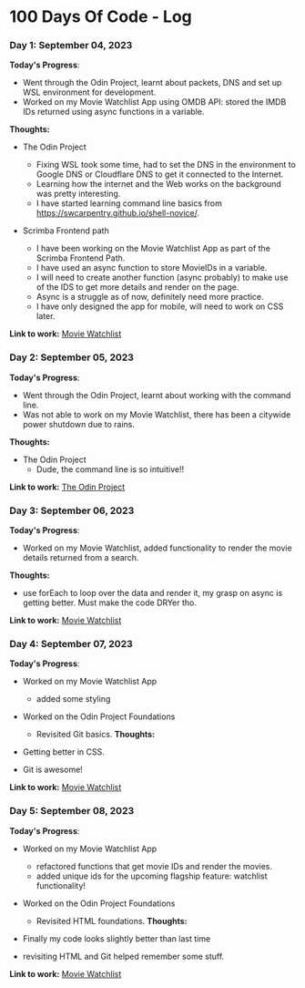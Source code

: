 # 100 Days Of Code - Log

### Day 1: September 04, 2023

<!-- ##### (delete me or comment me out) -->

**Today's Progress**:

- Went through the Odin Project, learnt about packets, DNS and set up WSL environment for development.
- Worked on my Movie Watchlist App using OMDB API: stored the IMDB IDs returned using async functions in a variable.

**Thoughts:**

- The Odin Project

  - Fixing WSL took some time, had to set the DNS in the environment to Google DNS or Cloudflare DNS to get it connected to the Internet.
  - Learning how the internet and the Web works on the background was pretty interesting.
  - I have started learning command line basics from https://swcarpentry.github.io/shell-novice/.

- Scrimba Frontend path
  - I have been working on the Movie Watchlist App as part of the Scrimba Frontend Path.
  - I have used an async function to store MovieIDs in a variable.
  - I will need to create another function (async probably) to make use of the IDS to get more details and render on the page.
  - Async is a struggle as of now, definitely need more practice.
  - I have only designed the app for mobile, will need to work on CSS later.

**Link to work:** [Movie Watchlist](https://github.com/SGM-dev/movie-watchlist)

### Day 2: September 05, 2023

<!-- ##### (delete me or comment me out) -->

**Today's Progress**:

- Went through the Odin Project, learnt about working with the command line.
- Was not able to work on my Movie Watchlist, there has been a citywide power shutdown due to rains.

**Thoughts:**

- The Odin Project
  - Dude, the command line is so intuitive!!

**Link to work:** [The Odin Project](https://www.theodinproject.com/lessons/foundations-command-line-basics)

### Day 3: September 06, 2023

<!-- ##### (delete me or comment me out) -->

**Today's Progress**:

- Worked on my Movie Watchlist, added functionality to render the movie details returned from a search.

**Thoughts:**

- use forEach to loop over the data and render it, my grasp on async is getting better. Must make the code DRYer tho.

**Link to work:** [Movie Watchlist](https://github.com/SGM-dev/movie-watchlist)

### Day 4: September 07, 2023

<!-- ##### (delete me or comment me out) -->

**Today's Progress**:

- Worked on my Movie Watchlist App

  - added some styling

- Worked on the Odin Project Foundations

  - Revisited Git basics.
    **Thoughts:**

- Getting better in CSS.
- Git is awesome!

**Link to work:** [Movie Watchlist](https://github.com/SGM-dev/movie-watchlist)

### Day 5: September 08, 2023

<!-- ##### (delete me or comment me out) -->

**Today's Progress**:

- Worked on my Movie Watchlist App

  - refactored functions that get movie IDs and render the movies.
  - added unique ids for the upcoming flagship feature: watchlist functionality!

- Worked on the Odin Project Foundations

  - Revisited HTML foundations.
    **Thoughts:**

- Finally my code looks slightly better than last time
- revisiting HTML and Git helped remember some stuff.

**Link to work:** [Movie Watchlist](https://github.com/SGM-dev/movie-watchlist)

<!-- ### Day 0: February 30, 2016 (Example 2)
##### (delete me or comment me out)

**Today's Progress**: Fixed CSS, worked on canvas functionality for the app.

**Thoughts**: I really struggled with CSS, but, overall, I feel like I am slowly getting better at it. Canvas is still new for me, but I managed to figure out some basic functionality.

**Link(s) to work**: [Calculator App](http://www.example.com)


### Day 1: June 27, Monday

**Today's Progress**: I've gone through many exercises on FreeCodeCamp.

**Thoughts** I've recently started coding, and it's a great feeling when I finally solve an algorithm challenge after a lot of attempts and hours spent.

**Link(s) to work**
1. [Find the Longest Word in a String](https://www.freecodecamp.com/challenges/find-the-longest-word-in-a-string)
2. [Title Case a Sentence](https://www.freecodecamp.com/challenges/title-case-a-sentence) -->

